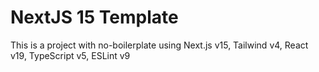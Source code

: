 # NextJS 15 Template

This is a project with no-boilerplate using Next.js v15, Tailwind v4, React v19, TypeScript v5, ESLint v9
